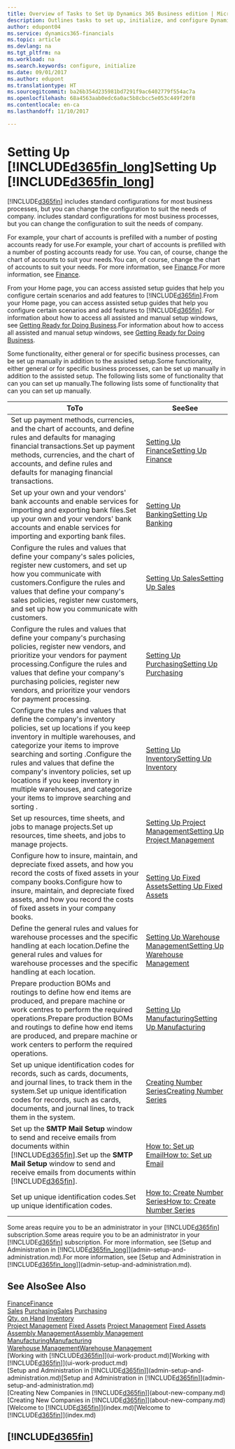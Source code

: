 ```yaml
---
title: Overview of Tasks to Set Up Dynamics 365 Business edition | Microsoft Docs
description: Outlines tasks to set up, initialize, and configure Dynamics 365 Business edition to suit your needs.
author: edupont04
ms.service: dynamics365-financials
ms.topic: article
ms.devlang: na
ms.tgt_pltfrm: na
ms.workload: na
ms.search.keywords: configure, initialize
ms.date: 09/01/2017
ms.author: edupont
ms.translationtype: HT
ms.sourcegitcommit: ba26b354d235981bd7291f9ac6402779f554ac7a
ms.openlocfilehash: 68a4563aab0edc6a0ac5b8cbcc5e053c449f20f8
ms.contentlocale: en-ca
ms.lasthandoff: 11/10/2017

---
```

# <a name="setting-up-included365finlongincludesd365finlongmdmd"></a><span data-ttu-id="5bfa3-103">Setting Up [!INCLUDE[d365fin_long](includes/d365fin_long_md.md)]</span><span class="sxs-lookup"><span data-stu-id="5bfa3-103">Setting Up [!INCLUDE[d365fin_long](includes/d365fin_long_md.md)]</span></span>
[!INCLUDE[d365fin](includes/d365fin_md.md)]<span data-ttu-id="5bfa3-104"> includes standard configurations for most business processes, but you can change the configuration to suit the needs of company.</span><span class="sxs-lookup"><span data-stu-id="5bfa3-104"> includes standard configurations for most business processes, but you can change the configuration to suit the needs of company.</span></span>

<span data-ttu-id="5bfa3-105">For example, your chart of accounts is prefilled with a number of posting accounts ready for use.</span><span class="sxs-lookup"><span data-stu-id="5bfa3-105">For example, your chart of accounts is prefilled with a number of posting accounts ready for use.</span></span> <span data-ttu-id="5bfa3-106">You can, of course, change the chart of accounts to suit your needs.</span><span class="sxs-lookup"><span data-stu-id="5bfa3-106">You can, of course, change the chart of accounts to suit your needs.</span></span> <span data-ttu-id="5bfa3-107">For more information, see [Finance](finance.md).</span><span class="sxs-lookup"><span data-stu-id="5bfa3-107">For more information, see [Finance](finance.md).</span></span>

<span data-ttu-id="5bfa3-108">From your Home page, you can access assisted setup guides that help you configure certain scenarios and add features to [!INCLUDE[d365fin](includes/d365fin_md.md)].</span><span class="sxs-lookup"><span data-stu-id="5bfa3-108">From your Home page, you can access assisted setup guides that help you configure certain scenarios and add features to [!INCLUDE[d365fin](includes/d365fin_md.md)].</span></span> <span data-ttu-id="5bfa3-109">For information about how to access all assisted and manual setup windows, see [Getting Ready for Doing Business](ui-get-ready-business.md).</span><span class="sxs-lookup"><span data-stu-id="5bfa3-109">For information about how to access all assisted and manual setup windows, see [Getting Ready for Doing Business](ui-get-ready-business.md).</span></span>

<span data-ttu-id="5bfa3-110">Some functionality, either general or for specific business processes, can be set up manually in addition to the assisted setup.</span><span class="sxs-lookup"><span data-stu-id="5bfa3-110">Some functionality, either general or for specific business processes, can be set up manually in addition to the assisted setup.</span></span> <span data-ttu-id="5bfa3-111">The following lists some of functionality that can you can set up manually.</span><span class="sxs-lookup"><span data-stu-id="5bfa3-111">The following lists some of functionality that can you can set up manually.</span></span>

| <span data-ttu-id="5bfa3-112">To</span><span class="sxs-lookup"><span data-stu-id="5bfa3-112">To</span></span> | <span data-ttu-id="5bfa3-113">See</span><span class="sxs-lookup"><span data-stu-id="5bfa3-113">See</span></span> |
| --- | --- |
| <span data-ttu-id="5bfa3-114">Set up payment methods, currencies, and the chart of accounts, and define rules and defaults for managing financial transactions.</span><span class="sxs-lookup"><span data-stu-id="5bfa3-114">Set up payment methods, currencies, and the chart of accounts, and define rules and defaults for managing financial transactions.</span></span> |[<span data-ttu-id="5bfa3-115">Setting Up Finance</span><span class="sxs-lookup"><span data-stu-id="5bfa3-115">Setting Up Finance</span></span>](finance-setup-finance.md) |
| <span data-ttu-id="5bfa3-116">Set up your own and your vendors' bank accounts and enable services for importing and exporting bank files.</span><span class="sxs-lookup"><span data-stu-id="5bfa3-116">Set up your own and your vendors' bank accounts and enable services for importing and exporting bank files.</span></span> |[<span data-ttu-id="5bfa3-117">Setting Up Banking</span><span class="sxs-lookup"><span data-stu-id="5bfa3-117">Setting Up Banking</span></span>](bank-setup-banking.md) |
| <span data-ttu-id="5bfa3-118">Configure the rules and values that define your company's sales policies, register new customers, and set up how you communicate with customers.</span><span class="sxs-lookup"><span data-stu-id="5bfa3-118">Configure the rules and values that define your company's sales policies, register new customers, and set up how you communicate with customers.</span></span> |[<span data-ttu-id="5bfa3-119">Setting Up Sales</span><span class="sxs-lookup"><span data-stu-id="5bfa3-119">Setting Up Sales</span></span>](sales-setup-sales.md) |
| <span data-ttu-id="5bfa3-120">Configure the rules and values that define your company's purchasing policies, register new vendors, and prioritize your vendors for payment processing.</span><span class="sxs-lookup"><span data-stu-id="5bfa3-120">Configure the rules and values that define your company's purchasing policies, register new vendors, and prioritize your vendors for payment processing.</span></span> |[<span data-ttu-id="5bfa3-121">Setting Up Purchasing</span><span class="sxs-lookup"><span data-stu-id="5bfa3-121">Setting Up Purchasing</span></span>](purchasing-setup-purchasing.md) |
| <span data-ttu-id="5bfa3-122">Configure the rules and values that define the company's inventory policies, set up locations if you keep inventory in multiple warehouses, and categorize your items to improve searching and sorting .</span><span class="sxs-lookup"><span data-stu-id="5bfa3-122">Configure the rules and values that define the company's inventory policies, set up locations if you keep inventory in multiple warehouses, and categorize your items to improve searching and sorting .</span></span> |[<span data-ttu-id="5bfa3-123">Setting Up Inventory</span><span class="sxs-lookup"><span data-stu-id="5bfa3-123">Setting Up Inventory</span></span>](inventory-setup-inventory.md) |
| <span data-ttu-id="5bfa3-124">Set up resources, time sheets, and jobs to manage projects.</span><span class="sxs-lookup"><span data-stu-id="5bfa3-124">Set up resources, time sheets, and jobs to manage projects.</span></span> |[<span data-ttu-id="5bfa3-125">Setting Up Project Management</span><span class="sxs-lookup"><span data-stu-id="5bfa3-125">Setting Up Project Management</span></span>](projects-setup-projects.md) |
| <span data-ttu-id="5bfa3-126">Configure how to insure, maintain, and depreciate fixed assets, and how you record the costs of fixed assets in your company books.</span><span class="sxs-lookup"><span data-stu-id="5bfa3-126">Configure how to insure, maintain, and depreciate fixed assets, and how you record the costs of fixed assets in your company books.</span></span> |[<span data-ttu-id="5bfa3-127">Setting Up Fixed Assets</span><span class="sxs-lookup"><span data-stu-id="5bfa3-127">Setting Up Fixed Assets</span></span>](fa-setup.md) |
|<span data-ttu-id="5bfa3-128">Define the general rules and values for warehouse processes and the specific handling at each location.</span><span class="sxs-lookup"><span data-stu-id="5bfa3-128">Define the general rules and values for warehouse processes and the specific handling at each location.</span></span>|[<span data-ttu-id="5bfa3-129">Setting Up Warehouse Management</span><span class="sxs-lookup"><span data-stu-id="5bfa3-129">Setting Up Warehouse Management</span></span>](warehouse-setup-warehouse.md)|
|<span data-ttu-id="5bfa3-130">Prepare production BOMs and routings to define how end items are produced, and prepare machine or work centres to perform the required operations.</span><span class="sxs-lookup"><span data-stu-id="5bfa3-130">Prepare production BOMs and routings to define how end items are produced, and prepare machine or work centers to perform the required operations.</span></span>|[<span data-ttu-id="5bfa3-131">Setting Up Manufacturing</span><span class="sxs-lookup"><span data-stu-id="5bfa3-131">Setting Up Manufacturing</span></span>](production-configure-production-processes.md)|
| <span data-ttu-id="5bfa3-132">Set up unique identification codes for records, such as cards, documents, and journal lines, to track them in the system.</span><span class="sxs-lookup"><span data-stu-id="5bfa3-132">Set up unique identification codes for records, such as cards, documents, and journal lines, to track them in the system.</span></span> |[<span data-ttu-id="5bfa3-133">Creating Number Series</span><span class="sxs-lookup"><span data-stu-id="5bfa3-133">Creating Number Series</span></span>](ui-create-number-series.md) |
| <span data-ttu-id="5bfa3-134">Set up the **SMTP Mail Setup** window to send and receive emails from documents within [!INCLUDE[d365fin](includes/d365fin_md.md)].</span><span class="sxs-lookup"><span data-stu-id="5bfa3-134">Set up the **SMTP Mail Setup** window to send and receive emails from documents within [!INCLUDE[d365fin](includes/d365fin_md.md)].</span></span> |[<span data-ttu-id="5bfa3-135">How to: Set up Email</span><span class="sxs-lookup"><span data-stu-id="5bfa3-135">How to: Set up Email</span></span>](madeira-how-setup-email.md) |
| <span data-ttu-id="5bfa3-136">Set up unique identification codes.</span><span class="sxs-lookup"><span data-stu-id="5bfa3-136">Set up unique identification codes.</span></span> |[<span data-ttu-id="5bfa3-137">How to: Create Number Series</span><span class="sxs-lookup"><span data-stu-id="5bfa3-137">How to: Create Number Series</span></span>](ui-create-number-series.md) |

<span data-ttu-id="5bfa3-138">Some areas require you to be an administrator in your [!INCLUDE[d365fin](includes/d365fin_md.md)] subscription.</span><span class="sxs-lookup"><span data-stu-id="5bfa3-138">Some areas require you to be an administrator in your [!INCLUDE[d365fin](includes/d365fin_md.md)] subscription.</span></span> <span data-ttu-id="5bfa3-139">For more information, see [Setup and Administration in [!INCLUDE[d365fin_long](includes/d365fin_long_md.md)]](admin-setup-and-administration.md).</span><span class="sxs-lookup"><span data-stu-id="5bfa3-139">For more information, see [Setup and Administration in [!INCLUDE[d365fin_long](includes/d365fin_long_md.md)]](admin-setup-and-administration.md).</span></span>  

## <a name="see-also"></a><span data-ttu-id="5bfa3-140">See Also</span><span class="sxs-lookup"><span data-stu-id="5bfa3-140">See Also</span></span>
[<span data-ttu-id="5bfa3-141">Finance</span><span class="sxs-lookup"><span data-stu-id="5bfa3-141">Finance</span></span>](finance.md)  
<span data-ttu-id="5bfa3-142">[Sales](sales-manage-sales.md)
[Purchasing](purchasing-manage-purchasing.md)</span><span class="sxs-lookup"><span data-stu-id="5bfa3-142">[Sales](sales-manage-sales.md)
[Purchasing](purchasing-manage-purchasing.md)</span></span>  
<span data-ttu-id="5bfa3-143">[Qty. on Hand](inventory-manage-inventory.md)  </span><span class="sxs-lookup"><span data-stu-id="5bfa3-143">[Inventory](inventory-manage-inventory.md)  </span></span>  
<span data-ttu-id="5bfa3-144">[Project Management](projects-manage-projects.md)
[Fixed Assets](fa-manage.md)  </span><span class="sxs-lookup"><span data-stu-id="5bfa3-144">[Project Management](projects-manage-projects.md)
[Fixed Assets](fa-manage.md)  </span></span>  
[<span data-ttu-id="5bfa3-145">Assembly Management</span><span class="sxs-lookup"><span data-stu-id="5bfa3-145">Assembly Management</span></span>](assembly-assemble-items.md)  
[<span data-ttu-id="5bfa3-146">Manufacturing</span><span class="sxs-lookup"><span data-stu-id="5bfa3-146">Manufacturing</span></span>](production-manage-manufacturing.md)  
[<span data-ttu-id="5bfa3-147">Warehouse Management</span><span class="sxs-lookup"><span data-stu-id="5bfa3-147">Warehouse Management</span></span>](warehouse-manage-warehouse.md)  
<span data-ttu-id="5bfa3-148">[Working with [!INCLUDE[d365fin](includes/d365fin_md.md)]](ui-work-product.md)</span><span class="sxs-lookup"><span data-stu-id="5bfa3-148">[Working with [!INCLUDE[d365fin](includes/d365fin_md.md)]](ui-work-product.md)</span></span>  
<span data-ttu-id="5bfa3-149">[Setup and Administration in [!INCLUDE[d365fin](includes/d365fin_md.md)]](admin-setup-and-administration.md)</span><span class="sxs-lookup"><span data-stu-id="5bfa3-149">[Setup and Administration in [!INCLUDE[d365fin](includes/d365fin_md.md)]](admin-setup-and-administration.md)</span></span>  
<span data-ttu-id="5bfa3-150">[Creating New Companies in [!INCLUDE[d365fin](includes/d365fin_md.md)]](about-new-company.md)</span><span class="sxs-lookup"><span data-stu-id="5bfa3-150">[Creating New Companies in [!INCLUDE[d365fin](includes/d365fin_md.md)]](about-new-company.md)</span></span>  
<span data-ttu-id="5bfa3-151">[Welcome to [!INCLUDE[d365fin](includes/d365fin_md.md)]](index.md)</span><span class="sxs-lookup"><span data-stu-id="5bfa3-151">[Welcome to [!INCLUDE[d365fin](includes/d365fin_md.md)]](index.md)</span></span>  

## [!INCLUDE[d365fin](includes/free_trial_md.md)]

